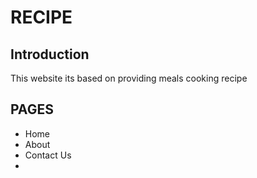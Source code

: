 # RECIPE

## Introduction

This website its based on providing meals cooking recipe

## PAGES

- Home
- About
- Contact Us
- 